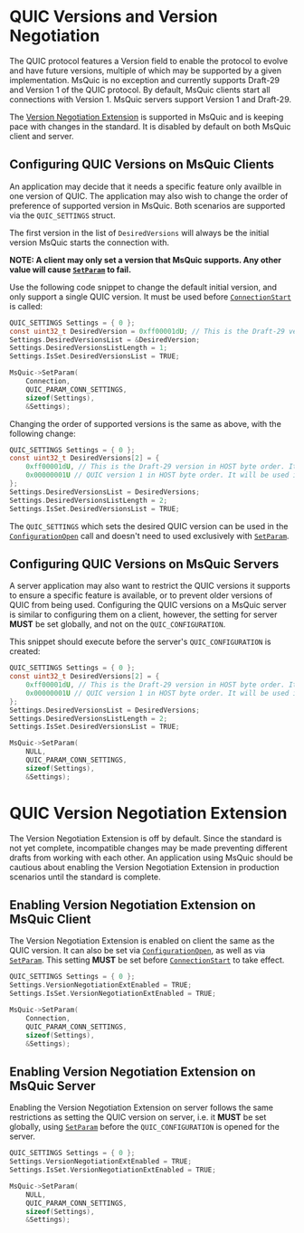 # QUIC Versions and Version Negotiation

The QUIC protocol features a Version field to enable the protocol to evolve and have future versions, multiple of which may be supported by a given implementation.
MsQuic is no exception and currently supports Draft-29 and Version 1 of the QUIC protocol.
By default, MsQuic clients start all connections with Version 1.  MsQuic servers support Version 1 and Draft-29.

The [Version Negotiation Extension](https://tools.ietf.org/html/draft-ietf-quic-version-negotiation) is supported in MsQuic and is keeping pace with changes in the standard.  It is disabled by default on both MsQuic client and server.

## Configuring QUIC Versions on MsQuic Clients

An application may decide that it needs a specific feature only availble in one version of QUIC. The application may also wish to change the order of preference of supported version in MsQuic. Both scenarios are supported via the `QUIC_SETTINGS` struct.

The first version in the list of `DesiredVersions` will always be the initial version MsQuic starts the connection with.

**NOTE: A client may only set a version that MsQuic supports. Any other value will cause [`SetParam`](api/SetParam.md) to fail.**

Use the following code snippet to change the default initial version, and only support a single QUIC version. It must be used before [`ConnectionStart`](api/ConnectionStart.md) is called:
```c
QUIC_SETTINGS Settings = { 0 };
const uint32_t DesiredVersion = 0xff00001dU; // This is the Draft-29 version in HOST byte order. If the server does not support this, the connection will fail.
Settings.DesiredVersionsList = &DesiredVersion;
Settings.DesiredVersionsListLength = 1;
Settings.IsSet.DesiredVersionsList = TRUE;

MsQuic->SetParam(
    Connection,
    QUIC_PARAM_CONN_SETTINGS,
    sizeof(Settings),
    &Settings);
```

Changing the order of supported versions is the same as above, with the following change:
```c
QUIC_SETTINGS Settings = { 0 };
const uint32_t DesiredVersions[2] = {
    0xff00001dU, // This is the Draft-29 version in HOST byte order. It will be used first.
    0x00000001U // QUIC version 1 in HOST byte order. It will be used if a VN packet is received.
};
Settings.DesiredVersionsList = DesiredVersions;
Settings.DesiredVersionsListLength = 2;
Settings.IsSet.DesiredVersionsList = TRUE;
```

The `QUIC_SETTINGS` which sets the desired QUIC version can be used in the [`ConfigurationOpen`](api/ConfigurationOpen.md) call and doesn't need to used exclusively with [`SetParam`](api/SetParam.md).

## Configuring QUIC Versions on MsQuic Servers

A server application may also want to restrict the QUIC versions it supports to ensure a specific feature is available, or to prevent older versions of QUIC from being used.
Configuring the QUIC versions on a MsQuic server is similar to configuring them on a client, however, the setting for server **MUST** be set globally, and not on the `QUIC_CONFIGURATION`.

This snippet should execute before the server's `QUIC_CONFIGURATION` is created:
```c
QUIC_SETTINGS Settings = { 0 };
const uint32_t DesiredVersions[2] = {
    0xff00001dU, // This is the Draft-29 version in HOST byte order. It will be preferred over Version 1.
    0x00000001U // QUIC version 1 in HOST byte order. It will be used if a client starts with Version 1, instead of Draft-29.
};
Settings.DesiredVersionsList = DesiredVersions;
Settings.DesiredVersionsListLength = 2;
Settings.IsSet.DesiredVersionsList = TRUE;

MsQuic->SetParam(
    NULL,
    QUIC_PARAM_CONN_SETTINGS,
    sizeof(Settings),
    &Settings);
```

# QUIC Version Negotiation Extension

The Version Negotiation Extension is off by default. Since the standard is not yet complete, incompatible changes may be made preventing different drafts from working with each other. An application using MsQuic should be cautious about enabling the Version Negotiation Extension in production scenarios until the standard is complete.

## Enabling Version Negotiation Extension on MsQuic Client

The Version Negotiation Extension is enabled on client the same as the QUIC version. It can also be set via [`ConfigurationOpen`](api/ConfigurationOpen.md), as well as via [`SetParam`](api/SetParam.md).
This setting **MUST** be set before [`ConnectionStart`](api/ConnectionStart.md) to take effect.

```c
QUIC_SETTINGS Settings = { 0 };
Settings.VersionNegotiationExtEnabled = TRUE;
Settings.IsSet.VersionNegotiationExtEnabled = TRUE;

MsQuic->SetParam(
    Connection,
    QUIC_PARAM_CONN_SETTINGS,
    sizeof(Settings),
    &Settings);
```

## Enabling Version Negotiation Extension on MsQuic Server

Enabling the Version Negotiation Extension on server follows the same restrictions as setting the QUIC version on server, i.e. it **MUST** be set globally, using [`SetParam`](api/SetParam.md) before the `QUIC_CONFIGURATION` is opened for the server.

```c
QUIC_SETTINGS Settings = { 0 };
Settings.VersionNegotiationExtEnabled = TRUE;
Settings.IsSet.VersionNegotiationExtEnabled = TRUE;

MsQuic->SetParam(
    NULL,
    QUIC_PARAM_CONN_SETTINGS,
    sizeof(Settings),
    &Settings);
```